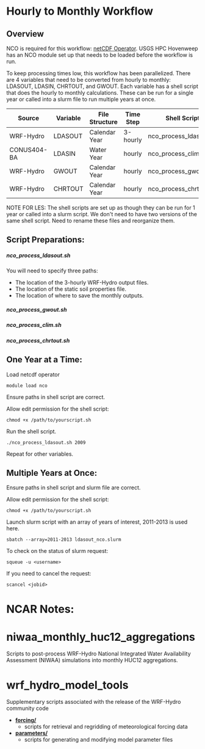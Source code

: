 # Hourly to Monthly Workflow

## Overview
NCO is required for this workflow: [netCDF Operator](https://nco.sourceforge.net/). USGS HPC Hovenweep has an NCO module set up that needs to be loaded before the workflow is run. 

To keep processing times low, this workflow has been parallelized. There are 4 variables that need to be converted from hourly to monthly: LDASOUT, LDASIN, CHRTOUT, and GWOUT. Each variable has a shell script that does the hourly to monthly calculations. These can be run for a single year or called into a slurm file to run multiple years at once. 

| **Source** | **Variable** | **File Structure** | **Time Step** | **Shell Script** | **Slurm file** |
| ------ | ------ | ------ | ------ | ------ | ------ |
| WRF-Hydro | LDASOUT | Calendar Year | 3-hourly | nco_process_ldasout.sh | ldasout_nco.slurm |
| CONUS404-BA | LDASIN | Water Year | hourly | nco_process_clim.sh | clim_nco.slurm |
| WRF-Hydro | GWOUT | Calendar Year | hourly | nco_process_gwout.sh | gwout_nco.slurm |
| WRF-Hydro | CHRTOUT | Calendar Year | hourly | nco_process_chrtout.sh | chrtout_nco.slurm |


NOTE FOR LES: The shell scripts are set up as though they can be run for 1 year or called into a slurm script. We don't need to have two versions of the same shell script. Need to rename these files and reorganize them.  

## Script Preparations:
##### nco_process_ldasout.sh
You will need to specify three paths: 
  - The location of the 3-hourly WRF-Hydro output files.
  - The location of the static soil properties file.
  - The location of where to save the monthly outputs.
##### nco_process_gwout.sh

##### nco_process_clim.sh

##### nco_process_chrtout.sh

  
## One Year at a Time: 

Load netcdf operator
```
module load nco
```
Ensure paths in shell script are correct. 

Allow edit permission for the shell script:
```
chmod +x /path/to/yourscript.sh
```
Run the shell script. 
```
./nco_process_ldasout.sh 2009
```
Repeat for other variables. 



## Multiple Years at Once: 

Ensure paths in shell script and slurm file are correct. 

Allow edit permission for the shell script:
```
chmod +x /path/to/yourscript.sh
```
Launch slurm script with an array of years of interest, 2011-2013 is used here. 
```
sbatch --array=2011-2013 ldasout_nco.slurm
```
To check on the status of slurm request:
```
squeue -u <username>
```
If you need to cancel the request: 
```
scancel <jobid>
```









# NCAR Notes: 
# niwaa_monthly_huc12_aggregations
Scripts to post-process WRF-Hydro National Integrated Water Availability Assessment (NIWAA) simulations into monthly HUC12 aggregations.

# wrf_hydro_model_tools
Supplementary scripts associated with the release of the WRF-Hydro community code

+ **[forcing/](/forcing)**
  + scripts for retrieval and regridding of meteorological forcing data
+ **[parameters/](/parameters)**
  + scripts for generating and modifying model parameter files
